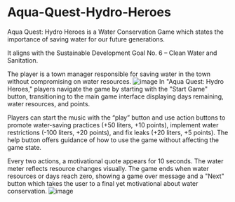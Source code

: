 # Aqua-Quest-Hydro-Heroes
Aqua Quest: Hydro Heroes is a Water Conservation Game which states the importance of saving water for our future generations. 

It aligns with the Sustainable Development Goal No. 6 – Clean Water and Sanitation. 

The player is a town manager responsible for saving water in the town without compromising on water resources. 
![image](https://github.com/SajiniVaradharajan/Aqua-Quest-Hydro-Heroes/assets/111878080/6f8debac-0ee0-4787-af4d-32b8981312e7)
In "Aqua Quest: Hydro Heroes," players navigate the game by starting with the "Start Game" button, transitioning to the main game interface displaying days remaining, water resources, and points. 

Players can start the music with the “play” button and use action buttons to promote water-saving practices (+50 liters, +10 points), implement water restrictions (-100 liters, +20 points), and fix leaks (+20 liters, +5 points). The help button offers guidance of how to use the game without affecting the game state. 

Every two actions, a motivational quote appears for 10 seconds. The water meter reflects resource changes visually. The game ends when water resources or days reach zero, showing a game over message and a "Next" button which takes the user to a final yet motivational about water conservation.
![image](https://github.com/SajiniVaradharajan/Aqua-Quest-Hydro-Heroes/assets/111878080/0608b77b-375c-4ae7-a220-73a95570797e)
